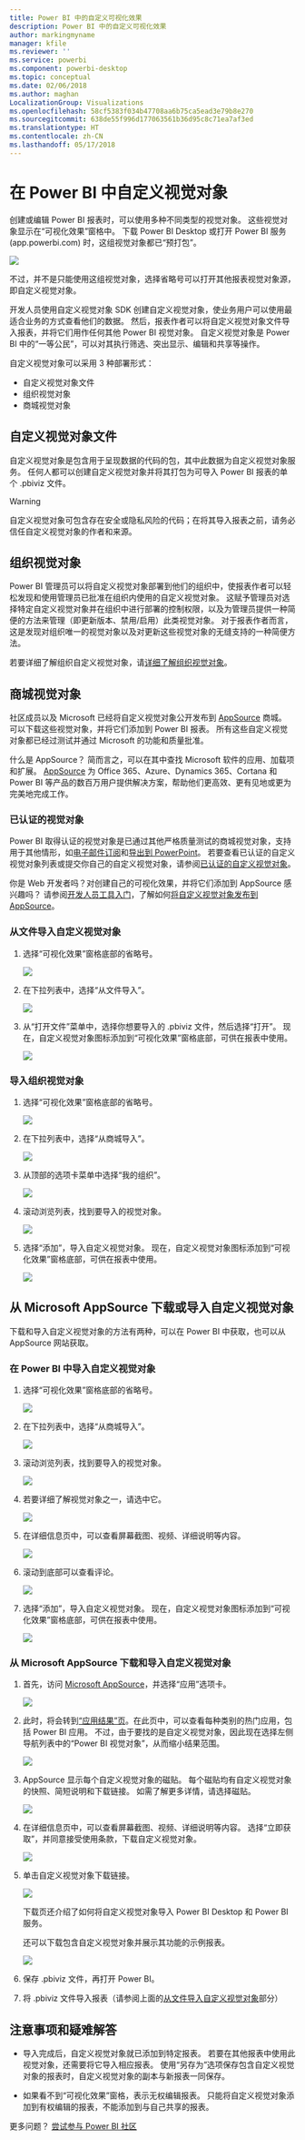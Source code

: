 ```yaml
---
title: Power BI 中的自定义可视化效果
description: Power BI 中的自定义可视化效果
author: markingmyname
manager: kfile
ms.reviewer: ''
ms.service: powerbi
ms.component: powerbi-desktop
ms.topic: conceptual
ms.date: 02/06/2018
ms.author: maghan
LocalizationGroup: Visualizations
ms.openlocfilehash: 58cf5383f034b47708aa6b75ca5ead3e79b8e270
ms.sourcegitcommit: 638de55f996d177063561b36d95c8c71ea7af3ed
ms.translationtype: HT
ms.contentlocale: zh-CN
ms.lasthandoff: 05/17/2018
---
```

# <a name="custom-visuals-in-power-bi"></a>在 Power BI 中自定义视觉对象
创建或编辑 Power BI 报表时，可以使用多种不同类型的视觉对象。 这些视觉对象显示在“可视化效果”窗格中。 下载 Power BI Desktop 或打开 Power BI 服务 (app.powerbi.com) 时，这组视觉对象都已“预打包”。

![](media/power-bi-custom-visuals/power-bi-visualizations.png)

不过，并不是只能使用这组视觉对象，选择省略号可以打开其他报表视觉对象源，即自定义视觉对象。

开发人员使用自定义视觉对象 SDK 创建自定义视觉对象，使业务用户可以使用最适合业务的方式查看他们的数据。 然后，报表作者可以将自定义视觉对象文件导入报表，并将它们用作任何其他 Power BI 视觉对象。 自定义视觉对象是 Power BI 中的“一等公民”，可以对其执行筛选、突出显示、编辑和共享等操作。

自定义视觉对象可以采用 3 种部署形式：
* 自定义视觉对象文件
* 组织视觉对象
* 商城视觉对象

## <a name="custom-visual-files"></a>自定义视觉对象文件

自定义视觉对象是包含用于呈现数据的代码的包，其中此数据为自定义视觉对象服务。 任何人都可以创建自定义视觉对象并将其打包为可导入 Power BI 报表的单个 .pbiviz 文件。

> [!WARNING]
> 自定义视觉对象可包含存在安全或隐私风险的代码；在将其导入报表之前，请务必信任自定义视觉对象的作者和来源。
> 
> 

## <a name="organization-visuals"></a>组织视觉对象

Power BI 管理员可以将自定义视觉对象部署到他们的组织中，使报表作者可以轻松发现和使用管理员已批准在组织内使用的自定义视觉对象。 这赋予管理员对选择特定自定义视觉对象并在组织中进行部署的控制权限，以及为管理员提供一种简便的方法来管理（即更新版本、禁用/启用）此类视觉对象。 对于报表作者而言，这是发现对组织唯一的视觉对象以及对更新这些视觉对象的无缝支持的一种简便方法。

若要详细了解组织自定义视觉对象，请[详细了解组织视觉对象](power-bi-custom-visuals-organization.md)。

## <a name="marketplace-visuals"></a>商城视觉对象

社区成员以及 Microsoft 已经将自定义视觉对象公开发布到 [AppSource](https://appsource.microsoft.com/en-us/marketplace/apps?product=power-bi-visuals) 商城。 可以下载这些视觉对象，并将它们添加到 Power BI 报表。 所有这些自定义视觉对象都已经过测试并通过 Microsoft 的功能和质量批准。

什么是 AppSource？ 简而言之，可以在其中查找 Microsoft 软件的应用、加载项和扩展。 [AppSource](https://appsource.microsoft.com/en-us/) 为 Office 365、Azure、Dynamics 365、Cortana 和 Power BI 等产品的数百万用户提供解决方案，帮助他们更高效、更有见地或更为完美地完成工作。

### <a name="certified-visuals"></a>已认证的视觉对象

Power BI 取得认证的视觉对象是已通过其他严格质量测试的商城视觉对象，支持用于其他情形，如[电子邮件订阅](https://docs.microsoft.com/en-us/power-bi/service-report-subscribe)和[导出到 PowerPoint](https://docs.microsoft.com/en-us/power-bi/service-publish-to-powerpoint)。
若要查看已认证的自定义视觉对象列表或提交你自己的自定义视觉对象，请参阅[已认证的自定义视觉对象](https://docs.microsoft.com/en-us/power-bi/power-bi-custom-visuals-certified)。

你是 Web 开发者吗？对创建自己的可视化效果，并将它们添加到 AppSource 感兴趣吗？ 请参阅[开发人员工具入门](https://docs.microsoft.com/en-us/power-bi/service-custom-visuals-getting-started-with-developer-tools)，了解如何[将自定义视觉对象发布到 AppSource](https://appsource.microsoft.com/en-us/marketplace/apps?product=power-bi-visuals)。

### <a name="import-a-custom-visuals-from-a-file"></a>从文件导入自定义视觉对象

1. 选择“可视化效果”窗格底部的省略号。

    ![](media/power-bi-custom-visuals/power-bi-visualizations2.png)

2. 在下拉列表中，选择“从文件导入”。

    ![](media/power-bi-custom-visuals/power-bi-custom-visual-import-from-file.png)

3. 从“打开文件”菜单中，选择你想要导入的 .pbiviz 文件，然后选择“打开”。 现在，自定义视觉对象图标添加到“可视化效果”窗格底部，可供在报表中使用。

    ![](media/power-bi-custom-visuals/power-bi-custom-visual-imported.png)

### <a name="import-organization-visuals"></a>导入组织视觉对象

1. 选择“可视化效果”窗格底部的省略号。

    ![](media/power-bi-custom-visuals/power-bi-visual-org-01.png)

2. 在下拉列表中，选择“从商城导入”。

    ![](media/power-bi-custom-visuals/power-bi-visual-org-02.png)

3. 从顶部的选项卡菜单中选择“我的组织”。

    ![](media/power-bi-custom-visuals/power-bi-visual-org-03.png)

4. 滚动浏览列表，找到要导入的视觉对象。
    
    ![](media/power-bi-custom-visuals/power-bi-visual-org-04.png)

5. 选择“添加”，导入自定义视觉对象。 现在，自定义视觉对象图标添加到“可视化效果”窗格底部，可供在报表中使用。

    ![](media/power-bi-custom-visuals/power-bi-visual-org-05.png)
 
## <a name="download-or-import-custom-visuals-from-microsoft-appsource"></a>从 Microsoft AppSource 下载或导入自定义视觉对象
下载和导入自定义视觉对象的方法有两种，可以在 Power BI 中获取，也可以从 AppSource 网站获取。

### <a name="import-custom-visuals-from-within-power-bi"></a>在 Power BI 中导入自定义视觉对象

1. 选择“可视化效果”窗格底部的省略号。

    ![](media/power-bi-custom-visuals/power-bi-visualizations2.png)

2. 在下拉列表中，选择“从商城导入”。

    ![](media/power-bi-custom-visuals/power-bi-visual-org-02.png)

3. 滚动浏览列表，找到要导入的视觉对象。

    ![](media/power-bi-custom-visuals/power-bi-import-visual.png)

4. 若要详细了解视觉对象之一，请选中它。

    ![](media/power-bi-custom-visuals/power-bi-select.png)

5. 在详细信息页中，可以查看屏幕截图、视频、详细说明等内容。

    ![](media/power-bi-custom-visuals/power-bi-synoptic.png)

6. 滚动到底部可以查看评论。

    ![](media/power-bi-custom-visuals/power-bi-reviews.png)

7. 选择“添加”，导入自定义视觉对象。 现在，自定义视觉对象图标添加到“可视化效果”窗格底部，可供在报表中使用。

    ![](media/power-bi-custom-visuals/power-bi-custom-visual-imported.png)

### <a name="download-and-import-custom-visuals-from-microsoft-appsource"></a>从 Microsoft AppSource 下载和导入自定义视觉对象

1. 首先，访问 [Microsoft AppSource](https://appsource.microsoft.com)，并选择“应用”选项卡。 

    ![](media/power-bi-custom-visuals/power-bi-appsource-apps.png)

2. 此时，将会转到[“应用结果”页](https://appsource.microsoft.com/en-us/marketplace/apps)。在此页中，可以查看每种类别的热门应用，包括 Power BI 应用。 不过，由于要找的是自定义视觉对象，因此现在选择左侧导航列表中的“Power BI 视觉对象”，从而缩小结果范围。

    ![](media/power-bi-custom-visuals/power-bi-appsource-visuals.png)

3. AppSource 显示每个自定义视觉对象的磁贴。  每个磁贴均有自定义视觉对象的快照、简短说明和下载链接。 如需了解更多详情，请选择磁贴。 

    ![](media/power-bi-custom-visuals/powerbi-custom-select-visual.png)

4. 在详细信息页中，可以查看屏幕截图、视频、详细说明等内容。 选择“立即获取”，并同意接受使用条款，下载自定义视觉对象。 

    ![](media/power-bi-custom-visuals/power-bi-appsource-get.png)

5. 单击自定义视觉对象下载链接。

    ![](media/power-bi-custom-visuals/powerbi-custom-download.png)

    下载页还介绍了如何将自定义视觉对象导入 Power BI Desktop 和 Power BI 服务。

    还可以下载包含自定义视觉对象并展示其功能的示例报表。

    ![](media/power-bi-custom-visuals/powerbi-custom-try-sample.png)

6. 保存 .pbiviz 文件，再打开 Power BI。

7. 将 .pbiviz 文件导入报表（请参阅上面的[从文件导入自定义视觉对象](#import-a-custom-visuals-from-a-file)部分）

## <a name="considerations-and-troubleshooting"></a>注意事项和疑难解答

- 导入完成后，自定义视觉对象就已添加到特定报表。 若要在其他报表中使用此视觉对象，还需要将它导入相应报表。 使用“另存为”选项保存包含自定义视觉对象的报表时，自定义视觉对象的副本与新报表一同保存。

- 如果看不到“可视化效果”窗格，表示无权编辑报表。  只能将自定义视觉对象添加到有权编辑的报表，不能添加到与自己共享的报表。

更多问题？ [尝试参与 Power BI 社区](http://community.powerbi.com/)
